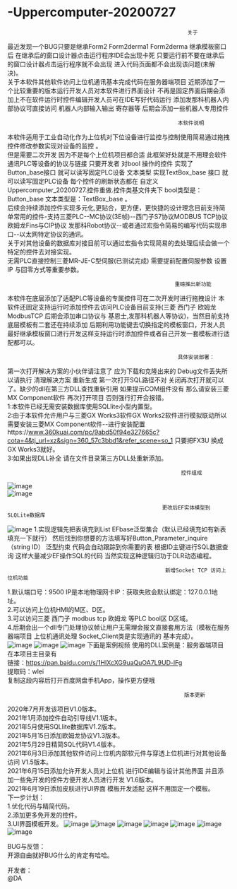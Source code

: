 # -Uppercomputer-20200727
                                                             关于
  最近发现一个BUG只要是继承Form2 Form2derma1 Form2derma 继承模板窗口后 在继承后的窗口设计器点击运行程序IDE会出现卡死 只要运行前不要在继承后的窗口设计器点击运行程序就不会出现 进入代码页面都不会出现该问题(未解决)。    
关于本软件其他软件访问上位机通讯基本完成代码在服务器端项目  近期添加了一个比较重要的版本运行开发人员对本软件进行界面设计 不再是固定界面后期会添加上不在软件运行时控件编辑开发人员可在IDE写好代码运行   添加发那科机器人内部协议可直接访问 机器人内部输入输出 寄存器等 后期会添加一些机器人专用控件    

                                                          本软件说明  
  本软件适用于工业自动化作为上位机对下位设备进行监控与控制使用简易通过拖拽控件修改参数实现对设备的监控 。  
  但是需要二次开发 因为不是每个上位机项目都合适 此框架好处就是不用理会软件通讯PLC等设备的协议与链接 只要开发者 对bool 操作的控件 实现了 Button_base接口 就可以读写固定PLC设备 文本类型 实现TextBox_base 接口 就可以读写固定PLC设备 每个控件的刷新状态都在 自定义Uppercomputer_20200727.控件重做.控件类基文件夹下 bool类型是：Button_base 文本类型是：TextBox_base 。   
  后续会持续添加控件实现多元化,更贴合，更方便，更快捷的设计理念目前支持简单常用的控件-支持三菱PLC--MC协议(3E帧)--西门子S7协议MODBUS TCP协议 欧姆龙Fins与CIP协议 发那科Robot协议--或者通过宏指令简易的编写代码实现串口--以太网特定协议的通讯。  
  关于对其他设备的数据库对接目前可以通过宏指令实现简易的去处理后续会做一个特定的控件去对接实现。  
  无需PLC直接控制三菱MR-JE-C型伺服(已测试完成) 需要提前配置伺服参数 设置IP 与回零方式等重要参数。
    
                                                         重磅推出新功能
本软件在底层添加了适配PLC等设备的专属控件可在二次开发时进行拖拽设计 本软件还固定支持运行时添加控件去访问PLC设备目前支持(三菱 西门子 欧姆龙 ModbusTCP 后期会添加串口协议与 基恩士,发那科机器人等协议)，当然目前支持底层模板有二套还在持续添加 后期利用功能键去切换指定的模板窗口，开发人员最好继承模板窗口进行开发这样支持运行时添加控件或者自己开发一套模板进行适配都可以。  
 
                                                          具体安装部署：    
第一次打开解决方案的小伙伴请注意了 应为下载和克隆出来的 Debug文件丢失所以请执行 清理解决方案 重新生成  第一次打开SQL路径不对 关闭再次打开就可以了。缺少的dll在第三方DLL查找重新引用  如果提示COM组件没有 那么请安装三菱MX Component软件 再次打开项目 否则强行打开会报错。    
1:本软件已经无需安装数据库使用SQLlite小型内置型。  
2:由于本软件允许用户与三菱GX Works3软件GX Works2软件进行模拟联动所以需要安装三菱MX Component软件--进行安装配置https://www.360kuai.com/pc/9abd50f94e327665c?cota=4&tj_url=xz&sign=360_57c3bbd1&refer_scene=so_1 只要把FX3U 换成GX Works3就好。   
3:如果出现DLL补全 请在文件目录第三方DLL处重新添加。   
 
                                                           控件组成    

![image](https://user-images.githubusercontent.com/60955669/119997409-4a109380-c002-11eb-91c2-3704899ab6dd.png)  
![image](https://user-images.githubusercontent.com/60955669/122012128-69276780-cdef-11eb-95d5-56fffdcc3070.png)

                                                     更改后EF实体模型到SLQLite数据库    
![image](https://user-images.githubusercontent.com/60955669/120075356-82cc6d80-c0d3-11eb-843c-818b62cb9fdf.png) 
1.实现逻辑先把表填充到List<dynamic> EFbase泛型集合（默认已经填充如有新表填充一下就行） 然后找到你想要的方法填写好Button_Parameter_inquire<T>（string ID） 泛型约束 代码会自动跟踪到你需要的表 根据ID主键进行SQL数据查询
  这样大量减少EF操作SQL的代码 当然实现这种逻辑归功于DLR动态编程。  
  
                                                      新增Socket TCP 访问上位机功能  
  
 1.默认端口号：9500 IP是本地物理网卡IP：获取失败会默认绑定：127.0.0.1地址。  
 2.可以访问上位机HMI的M区、D区。  
 3.可以访问三菱 西门子 modbus tcp 欧姆龙 等PLC bool区 D区域。   
 4.后期会出一个dll专门处理协议帧让用户无需理会报文直接套用方法（模板在服务器端项目 上位机通讯处理 Socket_Client类是实现通讯的 基本完成）。  
 ![image](https://user-images.githubusercontent.com/60955669/120663718-d9afb980-c4bc-11eb-8218-ffa19a9f650a.png)
 ![image](https://user-images.githubusercontent.com/60955669/120924346-f0951c80-c705-11eb-847b-aa893757c867.png)
 ![image](https://user-images.githubusercontent.com/60955669/120666045-da494f80-c4be-11eb-807d-99fc4f91706f.png)
下面是案例视频 使用的DLL案例是：服务器端项目 在本项目主目录有    
链接：https://pan.baidu.com/s/1HIXcXG9uaQuOA7L9UD-lFg    
提取码：wlei   
复制这段内容后打开百度网盘手机App，操作更方便哦   

                                                            版本更新    
 2020年7月开发该项目V1.0版本。    
 2021年1月添加控件自动引导线V1.1版本。    
 2021年5月使用SQLlite数据库V1.2版本。  
 2021年5月15日添加欧姆龙协议V1.3版本。  
 2021年5月29日精简SQL代码V1.4版本。  
 2021年6月3日添加其他软件访问上位机内部软元件与穿透上位机进行对其他设备访问 V1.5版本。  
 2021年6月15日添加允许开发人员对上位机 进行IDE编辑与设计其他界面  并且添加一些免开发的控件方便开发人员进行开发  V1.6版本。  
 2021年6月19日添加皮肤进行UI界面 模板开发适配 这样不用固定一个模板。    
 下一步计划：  
 1.优化代码与精简代码。    
 2.添加更多免开发的控件。  
 3.UI界面模板开发。
![image](https://user-images.githubusercontent.com/60955669/122644630-c9e4d600-d148-11eb-9892-f3504c6e8db2.png)
![image](https://user-images.githubusercontent.com/60955669/122644638-d10be400-d148-11eb-8f65-a36b0539c2ff.png)
![image](https://user-images.githubusercontent.com/60955669/122644644-df5a0000-d148-11eb-9ee8-410203d1b832.png)
![image](https://user-images.githubusercontent.com/60955669/122644652-ea149500-d148-11eb-841f-a0f155b066e5.png)
![image](https://user-images.githubusercontent.com/60955669/122644661-f4369380-d148-11eb-89a9-a78fa82b6c54.png)
![image](https://user-images.githubusercontent.com/60955669/122644664-fa2c7480-d148-11eb-80f0-cf3baedb0e45.png) ![image](https://user-images.githubusercontent.com/60955669/122659540-ccc4e280-d1ab-11eb-80f7-58e27299fd0b.png)


 
 
BUG与反馈：  
开源自由就好BUG什么的肯定有哈哈。  

开发者：  
@DA

